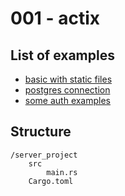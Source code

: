# 001 - actix

## List of examples

* [basic with static files](https://github.com/actix/examples/tree/master/basics/basics)
* [postgres connection](https://github.com/actix/examples/tree/master/databases/postgres)
* [some auth examples](https://github.com/actix/examples/tree/master/auth)

## Structure

```
/server_project
    src
        main.rs
    Cargo.toml
```
